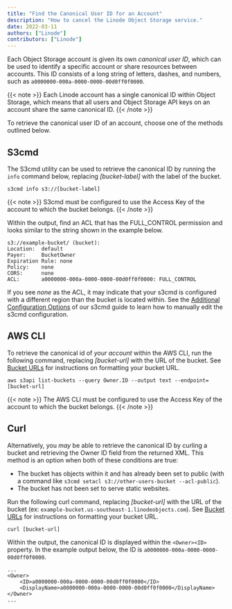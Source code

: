 ```yaml
---
title: "Find the Canonical User ID for an Account"
description: "How to cancel the Linode Object Storage service."
date: 2022-03-11
authors: ["Linode"]
contributors: ["Linode"]
---
```


Each Object Storage account is given its own *canonical user ID*, which can be used to identify a specific account or share resources between accounts. This ID consists of a long string of letters, dashes, and numbers, such as `a0000000-000a-0000-0000-00d0ff0f0000`.

{{< note >}}
Each Linode account has a single canonical ID within Object Storage, which means that all users and Object Storage API keys on an account share the same canonical ID.
{{< /note >}}

To retrieve the canonical user ID of an account, choose one of the methods outlined below.

## S3cmd

The S3cmd utility can be used to retrieve the canonical ID by running the `info` command below, replacing *[bucket-label]* with the label of the bucket.

    s3cmd info s3://[bucket-label]

{{< note >}}
S3cmd must be configured to use the Access Key of the account to which the bucket belongs.
{{< /note >}}

Within the output, find an ACL that has the FULL_CONTROL permission and looks similar to the string shown in the example below.

```output
s3://example-bucket/ (bucket):
Location:  default
Payer:     BucketOwner
Expiration Rule: none
Policy:    none
CORS:      none
ACL:       a0000000-000a-0000-0000-00d0ff0f0000: FULL_CONTROL
```

If you see *none* as the ACL, it may indicate that your s3cmd is configured with a different region than the bucket is located within. See the [Additional Configuration Options](/docs/products/storage/object-storage/guides/s3cmd/#additional-configuration-options) of our s3cmd guide to learn how to manually edit the s3cmd configuration.

## AWS CLI

To retrieve the canonical id of *your account* within the AWS CLI, run the following command, replacing *[bucket-url]* with the URL of the bucket. See [Bucket URLs](/docs/products/storage/object-storage/guides/urls/#bucket-url) for instructions on formatting your bucket URL.

    aws s3api list-buckets --query Owner.ID --output text --endpoint=[bucket-url]

{{< note >}}
The AWS CLI must be configured to use the Access Key of the account to which the bucket belongs.
{{< /note >}}

## Curl

Alternatively, you *may* be able to retrieve the canonical ID by curling a bucket and retrieving the Owner ID field from the returned XML. This method is an option when both of these conditions are true:

- The bucket has objects within it and has already been set to public (with a command like `s3cmd setacl s3://other-users-bucket --acl-public`).
- The bucket has not been set to serve static websites.

Run the following curl command, replacing *[bucket-url]* with the URL of the bucket (ex: `example-bucket.us-southeast-1.linodeobjects.com`). See [Bucket URLs](/docs/products/storage/object-storage/guides/urls/#bucket-url) for instructions on formatting your bucket URL.

    curl [bucket-url]

Within the output, the canonical ID is displayed within the `<Owner><ID>` property. In the example output below, the ID is `a0000000-000a-0000-0000-00d0ff0f0000`.

```output
...
<Owner>
    <ID>a0000000-000a-0000-0000-00d0ff0f0000</ID>
    <DisplayName>a0000000-000a-0000-0000-00d0ff0f0000</DisplayName>
</Owner>
...
```
